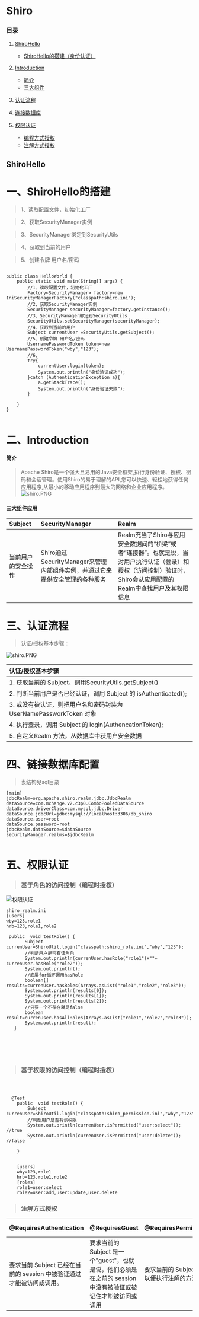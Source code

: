# Shiro
### 目录

1. [ShiroHello](#ShiroHello)
    - [ShiroHello的搭建（身份认证）](#ShiroHello的搭建)
2. [Introduction](#introduction)
	- [简介](#简介)
    - [三大组件](#三大组件应用)
 
3. [认证流程](#认证流程)
    
4. [连接数据库](#连接数据库配置)


5. [权限认证](#权限认证)
    - [编程方式授权](#编程方式授权)
    - [注解方式授权](#注解方式授权)


## ShiroHello
# 一、ShiroHello的搭建
> 1、读取配置文件，初始化工厂

> 2、获取SecurityManager实例

> 3、SecurityManager绑定到SecurityUtils

> 4、获取到当前的用户

> 5、创建令牌 用户名/密码
```

public class HelloWorld {
    public static void main(String[] args) {
        //1、读取配置文件，初始化工厂
        Factory<SecurityManager> factory=new IniSecurityManagerFactory("classpath:shiro.ini");
        //2、获取SecurityManager实例
        SecurityManager securityManager=factory.getInstance();
        //3、SecurityManager绑定到SecurityUtils
        SecurityUtils.setSecurityManager(securityManager);
        //4、获取到当前的用户
        Subject currentUser =SecurityUtils.getSubject();
        //5、创建令牌 用户名/密码
        UsernamePasswordToken token=new UsernamePasswordToken("wby","123");
        //6、
        try{
            currentUser.login(token);
            System.out.println("身份验证成功");
        }catch (AuthenticationException a){
            a.getStackTrace();
            System.out.println("身份验证失败");
        }

    }
}


```
# 二、Introduction
#### 简介
> Apache Shiro是一个强大且易用的Java安全框架,执行身份验证、授权、密码和会话管理。使用Shiro的易于理解的API,您可以快速、轻松地获得任何应用程序,从最小的移动应用程序到最大的网络和企业应用程序。
![shiro.PNG](img/shiro.PNG)

#### 三大组件应用

 |Subject|SecurityManager |Realm|
 | :-----   |  :-----   |  :-----   | 
 |当前用户的安全操作|Shiro通过SecurityManager来管理内部组件实例，并通过它来提供安全管理的各种服务| Realm充当了Shiro与应用安全数据间的“桥梁”或者“连接器”。也就是说，当对用户执行认证（登录）和授权（访问控制）验证时，Shiro会从应用配置的Realm中查找用户及其权限信息|
 
 
 # 三、认证流程
 
 > 认证/授权基本步骤：
 
![shiro.PNG](img/认证过程.PNG)
 
  |认证/授权基本步骤|
  | :-----   | 
  | 1. 获取当前的 Subject，调用SecurityUtils.getSubject()|
  | 2. 判断当前用户是否已经认证，调用 Subject 的 isAuthenticated();|
  | 3. 或没有被认证，则把用户名和密码封装为 UserNamePassworkToken 对象|
  | 4. 执行登录，调用 Subject 的 login(AuthencationToken);|
  | 5. 自定义Realm 方法，从数据库中获用户安全数据|


 #  四、链接数据库配置

>表结构见sql目录 

```
[main]
jdbcRealm=org.apache.shiro.realm.jdbc.JdbcRealm
dataSource=com.mchange.v2.c3p0.ComboPooledDataSource
dataSource.driverClass=com.mysql.jdbc.Driver
dataSource.jdbcUrl=jdbc:mysql://localhost:3306/db_shiro
dataSource.user=root
dataSource.password=root
jdbcRealm.dataSource=$dataSource
securityManager.realms=$jdbcRealm


```

 
 
 # 五、权限认证
 
 > ### 基于角色的访问控制（编程时授权）
 
 ![权限认证](img/权限认证的三个方法.PNG)
 
 ```$xslt
shiro_realm.ini
[users]
wby=123,role1
hrb=123,role1,role2

  public  void testRole() {
        Subject currenUser=ShiroUtil.login("classpath:shiro_role.ini","wby","123");
        //判断用户是否有该角色
        System.out.println(currenUser.hasRole("role1")+""+ currenUser.hasRole("role2"));
        System.out.println();
        //底层for循环调用hasRole
        boolean[] results=currenUser.hasRoles(Arrays.asList("role1","role2","role3"));
        System.out.println(results[0]);
        System.out.println(results[1]);
        System.out.println(results[2]);
        //只要一个不存在就是false
        boolean result=currenUser.hasAllRoles(Arrays.asList("role1","role2","role3"));
        System.out.println(result);
    }






```
 
  > ### 基于权限的访问控制（编程时授权）

 
```$xslt



  @Test
    public  void testRole() {
        Subject currenUser=ShiroUtil.login("classpath:shiro_permission.ini","wby","123");
        //判断用户是否有该权限
        System.out.println(currenUser.isPermitted("user:select")); //true
        System.out.println(currenUser.isPermitted("user:delete"));  //false

    }
    
    
    [users]
    wby=123,role1
    hrb=123,role1,role2
    [roles]
    role1=user:select
    role2=user:add,user:update,user.delete
```

 

 
> ### 注解方式授权

 |@RequiresAuthentication|@RequiresGuest|@RequiresPermissions("account:create")|@RequiresRoles("administrator")|@RequiresUser RequiresUser|
 | :-----   |  :-----   |  :-----   |  :-----   |   :-----   | 
 |要求当前 Subject 已经在当前的 session 中被验证通过才能被访问或调用。|要求当前的 Subject 是一个"guest"，也就是说，他们必须是在之前的 session 中没有被验证或被记住才能被访问或调用| 要求当前的 Subject 被允许一个或多个权限，以便执行注解的方法| 要求当前的 Subject 被允许一个或多个权限，以便执行注解的方法| 要求当前的 Subject 被允许一个或多个权限，以便执行注解的方法|

 
 
 
 